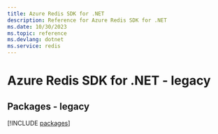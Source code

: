 ```yaml
---
title: Azure Redis SDK for .NET
description: Reference for Azure Redis SDK for .NET
ms.date: 10/30/2023
ms.topic: reference
ms.devlang: dotnet
ms.service: redis
---
```

# Azure Redis SDK for .NET - legacy
## Packages - legacy
[!INCLUDE [packages](redis-index.md)]